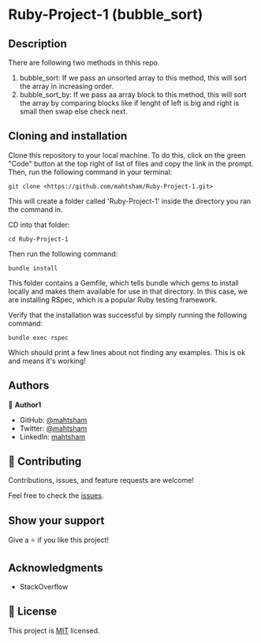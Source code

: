 # Ruby-Project-1 (bubble_sort)

## Description
There are following two methods in thhis repo.
1. bubble_sort: If we pass an unsorted array to this method, this will sort the array in increasing order.
2. bubble_sort_by: If we pass aa array block to this method, this will sort the array by comparing blocks like if lenght of left is big and right is small then swap else check next. 

## Cloning and installation

Clone this repository to your local machine. To do this, click on the green "Code" button at the top right of list of files and copy the link in the prompt. Then, run the following command in your terminal:

    git clone <https://github.com/mahtsham/Ruby-Project-1.git>

This will create a folder called 'Ruby-Project-1' inside the directory you ran the command in.

CD into that folder:

    cd Ruby-Project-1

Then run the following command:

    bundle install

This folder contains a Gemfile, which tells bundle which gems to install locally and makes them available for use in that directory. In this case, we are installing RSpec, which is a popular Ruby testing framework.

Verify that the installation was successful by simply running the following command:

    bundle exec rspec

Which should print a few lines about not finding any examples. This is ok and means it's working!

## Authors

👤 **Author1**

- GitHub: [@mahtsham](https://github.com/mahtsham)
- Twitter: [@mahtsham](https://twitter.com/mahtsham)
- LinkedIn: [mahtsham](https://linkedin.com/mahtsham)

## 🤝 Contributing

Contributions, issues, and feature requests are welcome!

Feel free to check the [issues](https://github.com/mahtsham/Ruby-Project-1/issues).

## Show your support

Give a ⭐️ if you like this project!

## Acknowledgments

- StackOverflow

## 📝 License

This project is [MIT](https://opensource.org/licenses/MIT) licensed.
